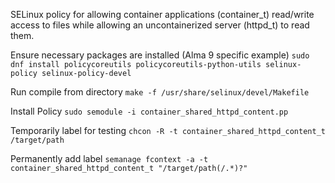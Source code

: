 SELinux policy for allowing container applications (container_t) read/write access to files while allowing an uncontainerized server (httpd_t) to read them.

Ensure necessary packages are installed (Alma 9 specific example)
`sudo dnf install policycoreutils policycoreutils-python-utils selinux-policy selinux-policy-devel`

Run compile from directory
`make -f /usr/share/selinux/devel/Makefile`

Install Policy
`sudo semodule -i container_shared_httpd_content.pp`

Temporarily label for testing
`chcon -R -t container_shared_httpd_content_t /target/path`

Permanently add label
`semanage fcontext -a -t container_shared_httpd_content_t "/target/path(/.*)?"`


